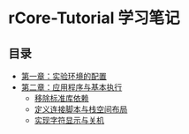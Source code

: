 # rCore-Tutorial 学习笔记

## 目录

- [第一章：实验环境的配置](./ch0/00-0：实验环境配置说明.md)
- [第二章：应用程序与基本执行]()
    - [移除标准库依赖](./ch1/01-0：移除标准库依赖.md)
    - [定义连接脚本与栈空间布局](./ch1/01-1：定义连接脚本与栈空间布局.md)
    - [实现字符显示与关机](./ch1/01-2：实现字符显示与关机.md)

